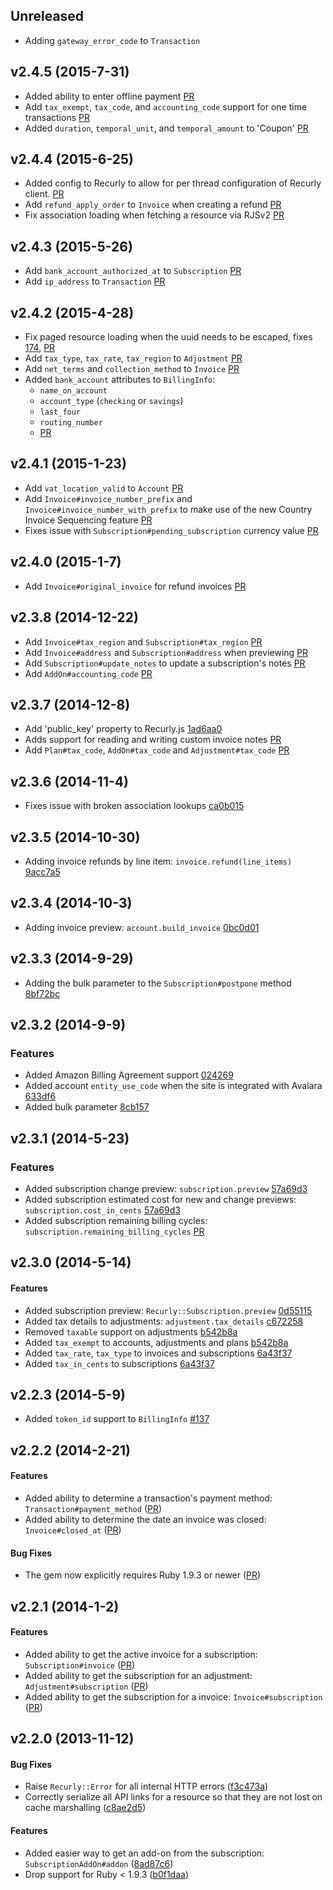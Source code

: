 <a name="unreleased"></a>
## Unreleased

* Adding `gateway_error_code` to `Transaction`

<a name="v2.4.5"></a>
## v2.4.5 (2015-7-31)

* Added ability to enter offline payment [PR](https://github.com/recurly/recurly-client-ruby/pull/189/)
* Add `tax_exempt`, `tax_code`, and `accounting_code` support for one time transactions [PR](https://github.com/recurly/recurly-client-ruby/pull/198)
* Added `duration`, `temporal_unit`, and `temporal_amount` to 'Coupon' [PR](https://github.com/recurly/recurly-client-ruby/pull/202)

<a name="v2.4.4"></a>
## v2.4.4 (2015-6-25)

* Added config to Recurly to allow for per thread configuration of Recurly client. [PR](https://github.com/recurly/recurly-client-ruby/pull/190)
* Add `refund_apply_order` to `Invoice` when creating a refund [PR](https://github.com/recurly/recurly-client-ruby/pull/193)
* Fix association loading when fetching a resource via RJSv2 [PR](https://github.com/recurly/recurly-client-ruby/pull/195)

<a name="v2.4.3"></a>
## v2.4.3 (2015-5-26)

* Add `bank_account_authorized_at` to `Subscription` [PR](https://github.com/recurly/recurly-client-ruby/pull/191)
* Add `ip_address` to `Transaction` [PR](https://github.com/recurly/recurly-client-ruby/pull/192)

<a name="v2.4.2"></a>
## v2.4.2 (2015-4-28)
* Fix paged resource loading when the uuid needs to be escaped, fixes [174](https://github.com/recurly/recurly-client-ruby/issues/174), [PR](https://github.com/recurly/recurly-client-ruby/pull/177)
* Add `tax_type`, `tax_rate`, `tax_region` to `Adjustment` [PR](https://github.com/recurly/recurly-client-ruby/pull/180)
* Add `net_terms` and `collection_method` to `Invoice` [PR](https://github.com/recurly/recurly-client-ruby/pull/186)
* Added `bank_account` attributes to `BillingInfo`:
  * `name_on_account`
  * `account_type` (`checking` or `savings`)
  * `last_four`
  * `routing_number`
  * [PR](https://github.com/recurly/recurly-client-ruby/pull/188)

<a name="v2.4.1"></a>
## v2.4.1 (2015-1-23)
* Add `vat_location_valid` to `Account` [PR](https://github.com/recurly/recurly-client-ruby/pull/171)
* Add `Invoice#invoice_number_prefix` and `Invoice#invoice_number_with_prefix` to make use of the new
  Country Invoice Sequencing feature [PR](https://github.com/recurly/recurly-client-ruby/pull/173)
* Fixes issue with `Subscription#pending_subscription` currency value [PR](https://github.com/recurly/recurly-client-ruby/pull/175)

<a name="v2.4.0"></a>
## v2.4.0 (2015-1-7)
* Add `Invoice#original_invoice` for refund invoices [PR](https://github.com/recurly/recurly-client-ruby/pull/169)

<a name="v2.3.8"></a>
## v2.3.8 (2014-12-22)

* Add `Invoice#tax_region` and `Subscription#tax_region` [PR](https://github.com/recurly/recurly-client-ruby/pull/163)
* Add `Invoice#address` and `Subscription#address` when previewing [PR](https://github.com/recurly/recurly-client-ruby/pull/165)
* Add `Subscription#update_notes` to update a subscription's notes [PR](https://github.com/recurly/recurly-client-ruby/pull/165)
* Add `AddOn#accounting_code` [PR](https://github.com/recurly/recurly-client-ruby/pull/164)

<a name="v2.3.7"></a>
## v2.3.7 (2014-12-8)

* Add 'public_key' property to Recurly.js [1ad6aa0](https://github.com/recurly/recurly-client-ruby/pull/155)
* Adds support for reading and writing custom invoice notes [PR](https://github.com/recurly/recurly-client-ruby/pull/158)
* Add `Plan#tax_code`, `AddOn#tax_code` and `Adjustment#tax_code` [PR](https://github.com/recurly/recurly-client-ruby/pull/160)

<a name="v2.3.6"></a>
## v2.3.6 (2014-11-4)

* Fixes issue with broken association lookups [ca0b015](https://github.com/recurly/recurly-client-ruby/commit/ca0b015fead172bdd01dce0a0878a8949c5ccac4)

<a name="v2.3.5"></a>
## v2.3.5 (2014-10-30)

* Adding invoice refunds by line item: `invoice.refund(line_items)` [9acc7a5](https://github.com/recurly/recurly-client-ruby/commit/9acc7a54a5f9cfd8393800abea9f8b8455203fbc)

<a name="v2.3.4"></a>
## v2.3.4 (2014-10-3)

* Adding invoice preview: `account.build_invoice` [0bc0d01](https://github.com/recurly/recurly-client-ruby/pull/153)

<a name="v2.3.3"></a>
## v2.3.3 (2014-9-29)

* Adding the bulk parameter to the `Subscription#postpone` method [8bf72bc](https://github.com/recurly/recurly-client-ruby/pull/150)

<a name="v2.3.2"></a>
## v2.3.2 (2014-9-9)

### Features

* Added Amazon Billing Agreement support [024269](https://github.com/recurly/recurly-client-ruby/commit/02426910ea986317374083fc0b94928cf3b2d569)
* Added account `entity_use_code` when the site is integrated with Avalara [633df6](https://github.com/recurly/recurly-client-ruby/commit/633df6f6d91b02b9bb01ac587030e4011f5ab533)
* Added bulk parameter [8cb157](https://github.com/recurly/recurly-client-ruby/commit/8cb1579378442c23930aee53a3a1a397e72ca86e)

<a name="v2.3.1"></a>
## v2.3.1 (2014-5-23)

### Features

* Added subscription change preview: `subscription.preview` [57a69d3](https://github.com/recurly/recurly-client-ruby/commit/57a69d3301497774e7d34dfe9095908ed2210de7)
* Added subscription estimated cost for new and change previews: `subscription.cost_in_cents` [57a69d3](https://github.com/recurly/recurly-client-ruby/commit/57a69d3301497774e7d34dfe9095908ed2210de7)
* Added subscription remaining billing cycles: `subscription.remaining_billing_cycles` [PR](https://github.com/recurly/recurly-client-ruby/pull/142)

<a name="v2.3.0"></a>
## v2.3.0 (2014-5-14)

#### Features

* Added subscription preview: `Recurly::Subscription.preview` [0d55115](https://github.com/recurly/recurly-client-ruby/commit/0d55115b6155b6a2fb36bfbfcf0cd797f861841e)
* Added tax details to adjustments: `adjustment.tax_details` [c672258](https://github.com/recurly/recurly-client-ruby/commit/c6722589a6174fd2c791d4393522508ec4223694)
* Removed `taxable` support on adjustments [b542b8a](https://github.com/recurly/recurly-client-ruby/commit/b542b8a16616ba7d4cc1da22200ea3eb7ba426b0)
* Added `tax_exempt` to accounts, adjustments and plans [b542b8a](https://github.com/recurly/recurly-client-ruby/commit/b542b8a16616ba7d4cc1da22200ea3eb7ba426b0)
* Added `tax_rate`, `tax_type` to invoices and subscriptions [6a43f37](https://github.com/recurly/recurly-client-ruby/commit/6a43f37b86eb659aa99be4cf48bed0f07927b197)
* Added `tax_in_cents` to subscriptions [6a43f37](https://github.com/recurly/recurly-client-ruby/commit/6a43f37b86eb659aa99be4cf48bed0f07927b197)

<a name="v2.2.3"></a>
## v2.2.3 (2014-5-9)

* Added `token_id` support to `BillingInfo` [#137](https://github.com/recurly/recurly-client-ruby/pull/137)

<a name="v2.2.2"></a>
## v2.2.2 (2014-2-21)

#### Features

* Added ability to determine a transaction's payment method: `Transaction#payment_method` ([PR](https://github.com/recurly/recurly-client-ruby/pull/125))
* Added ability to determine the date an invoice was closed: `Invoice#closed_at` ([PR](https://github.com/recurly/recurly-client-ruby/pull/125))

#### Bug Fixes

* The gem now explicitly requires Ruby 1.9.3 or newer ([PR](https://github.com/recurly/recurly-client-ruby/pull/129))

<a name="v2.2.1"></a>
## v2.2.1 (2014-1-2)

#### Features

* Added ability to get the active invoice for a subscription: `Subscription#invoice` ([PR](https://github.com/recurly/recurly-client-ruby/pull/125))
* Added ability to get the subscription for an adjustment: `Adjustment#subscription` ([PR](https://github.com/recurly/recurly-client-ruby/pull/125))
* Added ability to get the subscription for a invoice: `Invoice#subscription` ([PR](https://github.com/recurly/recurly-client-ruby/pull/125))


<a name="v2.2.0"></a>
## v2.2.0 (2013-11-12)

#### Bug Fixes

* Raise `Recurly::Error` for all internal HTTP errors ([f3c473a](https://github.com/recurly/recurly-client-ruby/commit/f3c473aa290867ae5eb35eec5b2741b19d1548e5))
* Correctly serialize all API links for a resource so that they are not lost on cache marshalling ([c8ae2d5](https://github.com/recurly/recurly-client-ruby/commit/c8ae2d5e5a283cd1cb86536345b22b536f5ff619))

#### Features

* Added easier way to get an add-on from the subscription: `SubscriptionAddOn#addon` ([8ad87c6](https://github.com/recurly/recurly-client-ruby/commit/8ad87c675425b69174687657ffcbea1272d696aa))
* Drop support for Ruby < 1.9.3 ([b0f1daa](https://github.com/recurly/recurly-client-ruby/commit/b0f1daae53e7ca3e51de14572f65fb5af23c667a))
